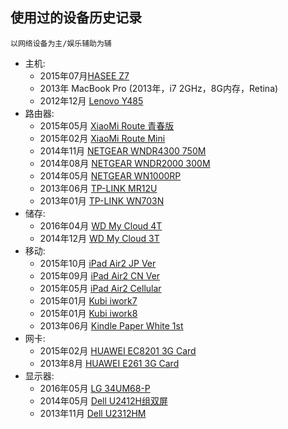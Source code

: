 ## 使用过的设备历史记录

    以网络设备为主/娱乐辅助为辅

- 主机:
    - 2015年07月[HASEE Z7](./devices/HASEE-Z78172R2.md)
    - 2013年 MacBook Pro (2013年，i7 2GHz，8G内存，Retina)
    - 2012年12月 [Lenovo Y485](./devices/Lenovo-Y485.md)
- 路由器:
    - 2015年05月 [XiaoMi Route 青春版](./devices/XiaoMi-Route-Young.md)
    - 2015年02月 [XiaoMi Route Mini](./devices/XiaoMi-Route-Mini.md)
    - 2014年11月 [NETGEAR WNDR4300 750M](./devices/NetGear-WNDR4300.md)
    - 2014年08月 [NETGEAR WNDR2000 300M](./devices/NetGear-WNR2000.md)
    - 2014年05月 [NETGEAR WN1000RP](./devices/NetGear-WN1000RP.md)
    - 2013年06月 [TP-LINK MR12U](./devices/TP-LINK-MR12U.md)
    - 2013年01月 [TP-LINK WN703N](./devices/TP-LINK-WR703N.md)
- 储存:
    - 2016年04月 [WD My Cloud 4T](./devices/WD-My-Cloud-4T.md)
    - 2014年12月 [WD My Cloud 3T](./devices/WD-My-Cloud-3T.md)
- 移动:
    - 2015年10月 [iPad Air2 JP Ver](./devices/iPad-Air2-JP.md)
    - 2015年09月 [iPad Air2 CN Ver](./devices/iPad-Air2-CN.md)
    - 2015年05月 [iPad Air2 Cellular](./devices/iPad-Air2-Cell.md)
    - 2015年01月 [Kubi iwork7](./devices/KB-iwork7.md)
    - 2015年01月 [Kubi iwork8](./devices/KB-iwork8.md)
    - 2013年06月 [Kindle Paper White 1st](./devices/Kindle-paper-white-1.md)
- 网卡:
    - 2015年02月 [HUAWEI EC8201 3G Card](./devices/HUAWEI-EC8201-3G-Card.md)
    - 2013年8月 [HUAWEI E261 3G Card](./devices/HUAWEI-E261-3G-Card.md)
- 显示器:
    - 2016年05月 [LG 34UM68-P](./devices/LG-34UM68-P.md)
    - 2014年05月 [Dell U2412H组双屏](./devices/Dell-u2414h.md)
    - 2013年11月 [Dell U2312HM](./devices/Dell-u2312hm.md)